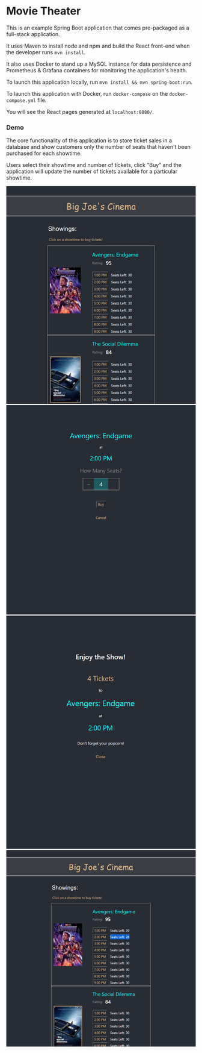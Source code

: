# Movie Theater

This is an example Spring Boot application that comes pre-packaged as a full-stack application.

It uses Maven to install node and npm and build the React front-end when the developer runs `mvn install`.

It also uses Docker to stand up a MySQL instance for data persistence 
and Prometheus & Grafana containers for monitoring the application's health. 

To launch this application locally, run `mvn install && mvn spring-boot:run`.

To launch this application with Docker, run `docker-compose` on the `docker-compose.yml` file.

You will see the React pages generated at `localhost:8080/`.

### Demo

The core functionality of this application is to store ticket sales in a database
and show customers only the number of seats that haven't been purchased for each
showtime.

Users select their showtime and number of tickets, click "Buy" and the application will
update the number of tickets available for a particular showtime.

![](demo_1.png)
![](demo_2.png)
![](demo_3.png)
![](demo_4.png)